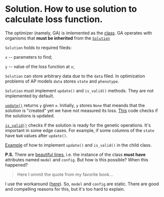 # Solution. How to use solution to calculate loss function.

The optimizer (namely, GA) is imlemented as the [class](https://github.com/humanphysiologylab/pypoptim/blob/ca3f4340af19a569153b49b9b03e96ea7ab87f40/pypoptim/algorythm/ga/ga.py#L21).
GA operates with organisms that **must be inherited** from the [`Solution`](https://github.com/humanphysiologylab/pypoptim/blob/ca3f4340af19a569153b49b9b03e96ea7ab87f40/pypoptim/algorythm/solution.py#L7) 

`Solution` holds to required fileds:

`x` -- parameters to find;

`y` -- value of the loss function at `x`;

`Solution` can store arbitrary data due to the `data` filed. In optimization problems of AP models `data` stores `state` and `phenotype`.

`Solution` must implement `update()` and `is_valid()` methods. They are not implemented by default.

[`update()`](https://github.com/humanphysiologylab/pypoptim/blob/ca3f4340af19a569153b49b9b03e96ea7ab87f40/pypoptim/algorythm/solution.py#L95) returns `y` given `x`. Initially, `y` stores `None` that meands that the solution is "created" yet we have not measured its loss. [This](https://github.com/humanphysiologylab/pypoptim/blob/ca3f4340af19a569153b49b9b03e96ea7ab87f40/pypoptim/algorythm/solution.py#L99) code checks if the solutions is updated.

[`is_valid()`](https://github.com/humanphysiologylab/pypoptim/blob/ca3f4340af19a569153b49b9b03e96ea7ab87f40/pypoptim/algorythm/solution.py#L102) checks if the solution is ready for the genetic operations. It's important in some edge cases. For example, if some columns of the `state` have `NaN` values after `update()`.

[Example](https://github.com/humanphysiologylab/mpi_scripts/blob/a1fdb8ace7af8d759c026393ab00b67ca20a97c3/mpi_scripts/voigt/solmodel.py#L15) of how to implement `update()` and `is_valid()` in the child class.

**P.S.** There are [beautiful lines](https://github.com/humanphysiologylab/mpi_scripts/blob/a1fdb8ace7af8d759c026393ab00b67ca20a97c3/mpi_scripts/voigt/solmodel.py#L18), i.e. the instance of the class **must have** attributes named `model` and `config`. But how is this possible? When this happened? 

> Here I ommit the quote from my favorite book...

I use the workaround ([here](https://github.com/humanphysiologylab/mpi_scripts/blob/a1fdb8ace7af8d759c026393ab00b67ca20a97c3/mpi_scripts/voigt/mpi_script.py#L66)). So, `model` and `config` are static. There are good and compelling reasons for this, but it's too hard to explain.
